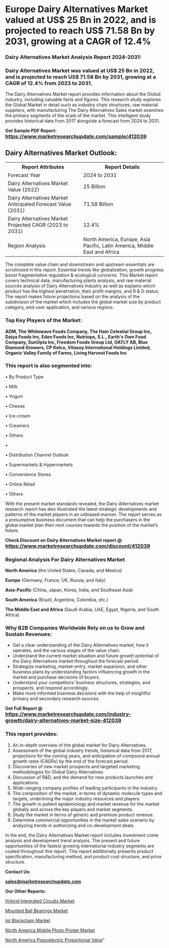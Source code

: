 # Europe Dairy Alternatives Market valued at US$ 25 Bn in 2022, and is projected to reach US$ 71.58 Bn by 2031, growing at a CAGR of 12.4%

<strong><h3>Dairy Alternatives Market Analysis Report 2024-2031:</h3></strong>

<strong><h3>Dairy Alternatives Market was valued at US$ 25 Bn in 2022, and is projected to reach US$ 71.58 Bn by 2031, growing at a CAGR of 12.4% from 2023 to 2031.</h3></strong>

The Dairy Alternatives Market report provides information about the Global industry, including valuable facts and figures. This research study explores the Global Market in detail such as industry chain structures, raw material suppliers, with manufacturing The Dairy Alternatives Sales market examines the primary segments of the scale of the market. This intelligent study provides historical data from 2017 alongside a forecast from 2024 to 2031.

<strong>Get Sample PDF Report: <a href=https://www.marketresearchupdate.com/sample/412039><font size=3 color=#0000ff>https://www.marketresearchupdate.com/sample/412039</font></a></strong>

<html>
<body>

<h2>Dairy Alternatives Market Outlook:</h2>

<table>
  <tr>
    <th>Report Attributes</th>
    <th>Report Details</th>
  </tr>
  <tr>
    <td>Forecast Year</td>
    <td>2024 to 2031</td>
  </tr>
  <tr>
    <td>Dairy Alternatives Market Value (2022)</td>
    <td>25 Billion</td>
  </tr>
  <tr>
    <td>Dairy Alternatives Market Anticipated Forecast Value (2031)</td>
    <td>71.58 Billion</td>
  </tr>
  <tr>
    <td>Dairy Alternatives Market Projected CAGR (2023 to 2031)</td>
    <td>12.4%</td>
  </tr>
  <tr>
    <td>Region Analysis</td>
    <td>North America, Europe, Asia Pacific, Latin America, Middle East and Africa</td>
  </tr>
</table>

</body>
</html>

The complete value chain and downstream and upstream essentials are scrutinized in this report. Essential trends like globalization, growth progress boost fragmentation regulation &amp; ecological concerns. This Market report covers technical data, manufacturing plants analysis, and raw material sources analysis of Dairy Alternatives Industry as well as explains which product has the highest penetration, their profit margins, and R & D status. The report makes future projections based on the analysis of the subdivision of the market which includes the global market size by product category, end-user application, and various regions.

<strong><h3>Top Key Players of the Market:</h3></strong>

<strong>ADM, The Whitewave Foods Company, The Hain Celestial Group Inc, Daiya Foods Inc, Eden Foods Inc, Nutriops, S.L., Earth's Own Food Company, SunOpta Inc, Freedom Foods Group Ltd, OATLY AB, Blue Diamond Growers, CP Kelco, Vitasoy International Holdings Limited, Organic Valley Family of Farms, Living Harvest Foods Inc</strong>

<strong><h3>This report is also segmented into:</h3></strong>

• By Product Type 

• Milk

• Yogurt

• Cheese

• Ice-cream

• Creamers

• Others

• 

• Distribution Channel Outlook

• Supermarkets & Hypermarkets

• Convenience Stores

• Online Retail

• Others

With the present market standards revealed, the Dairy Alternatives market research report has also illustrated the latest strategic developments and patterns of the market players in an unbiased manner. The report serves as a presumptive business document that can help the purchasers in the global market plan their next courses towards the position of the market’s future.

<strong>Check Discount on Dairy Alternatives Market report @ <a href=https://www.marketresearchupdate.com/discount/412039><font size=3 color=#0000ff>https://www.marketresearchupdate.com/discount/412039</font></a></strong>

<strong><h3>Regional Analysis For Dairy Alternatives Market</h3></strong>

<strong>North America</strong> (the United States, Canada, and Mexico)

<strong>Europe</strong> (Germany, France, UK, Russia, and Italy)

<strong>Asia-Pacific</strong> (China, Japan, Korea, India, and Southeast Asia)

<strong>South America</strong> (Brazil, Argentina, Colombia, etc.)

<strong>The Middle East and Africa</strong> (Saudi Arabia, UAE, Egypt, Nigeria, and South Africa)

<strong><h3>Why B2B Companies Worldwide Rely on us to Grow and Sustain Revenues:</h3></strong>
<ul>
  <li>Get a clear understanding of the Dairy Alternatives market, how it operates, and the various stages of the value chain.</li>
  <li>Understand the current market situation and future growth potential of the Dairy Alternatives market throughout the forecast period.</li>
  <li>Strategize marketing, market-entry, market expansion, and other business plans by understanding factors influencing growth in the market and purchase decisions of buyers.</li>
  <li>Understand your competitors’ business structures, strategies, and prospects, and respond accordingly.</li>
  <li>Make more informed business decisions with the help of insightful primary and secondary research sources.</li>
</ul>

<strong>Get Full Report @ <a href=https://www.marketresearchupdate.com/industry-growth/dairy-alternatives-market-size-412039><font size=3 color=#0000ff>https://www.marketresearchupdate.com/industry-growth/dairy-alternatives-market-size-412039</font></a></strong>

<strong><h3>This report provides:</h3></strong>
<ol>
  <li>An in-depth overview of the global market for Dairy Alternatives.</li>
  <li>Assessment of the global industry trends, historical data from 2017, projections for the coming years, and anticipation of compound annual growth rates (CAGRs) by the end of the forecast period.</li>
  <li>Discoveries of new market prospects and targeted marketing methodologies for Global Dairy Alternatives</li>
  <li>Discussion of R&amp;D, and the demand for new products launches and applications.</li>
  <li>Wide-ranging company profiles of leading participants in the industry.</li>
  <li>The composition of the market, in terms of dynamic molecule types and targets, underlining the major industry resources and players.</li>
  <li>The growth in patient epidemiology and market revenue for the market globally and across the key players and market segments.</li>
  <li>Study the market in terms of generic and premium product revenue.</li>
  <li>Determine commercial opportunities in the market sales scenario by analyzing trends in authorizing and co-development deals.</li>
</ol>

In the end, the Dairy Alternatives Market report includes investment come analysis and development trend analysis. The present and future opportunities of the fastest growing international industry segments are coated throughout this report. This report additionally presents product specification, manufacturing method, and product cost structure, and price structure.

<strong>Contact Us:</strong>

<strong>sales@marketresearchupdate.com</strong>

<strong>Our Other Reports:</strong>

<a href=https://www.linkedin.com/pulse/hybrid-integrated-circuits-market-has-huge-demand-worldwide>Hybrid Integrated Circuits Market</a>

<a href=https://www.linkedin.com/pulse/mounted-ball-bearings-market-witness-huge-growth-2027>Mounted Ball Bearings Market</a>

<a href=https://www.linkedin.com/pulse/iot-blockchain-market-size-share-outlook>Iot Blockchain Market</a>

<a href=https://www.linkedin.com/pulse/north-america-mobile-photo-printer-market-2023>North America Mobile Photo Printer Market</a>

<a href=https://www.linkedin.com/pulse/north-america-piezoelectric-proportional-valve>North America Piezoelectric Proportional Valve</a>"
